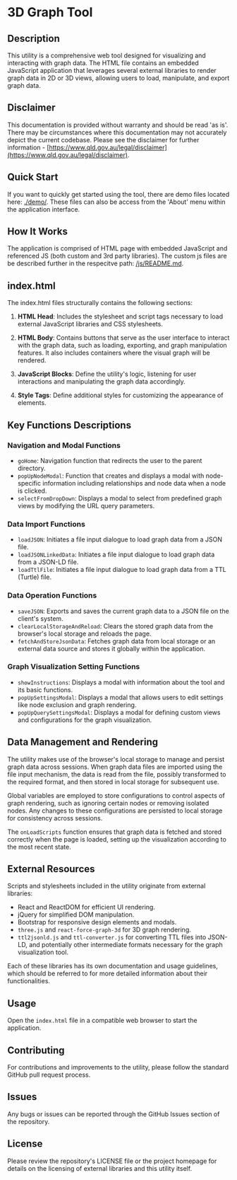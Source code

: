 # 3D Graph Tool



## Description

This utility is a comprehensive web tool designed for visualizing and interacting with graph data. The HTML file contains an embedded JavaScript application that leverages several external libraries to render graph data in 2D or 3D views, allowing users to load, manipulate, and export graph data. 

## Disclaimer

This documentation is provided without warranty and should be read 'as is'. There may be circumstances where this documentation may not accurately depict the current codebase. Please see the disclaimer for further information - [https://www.qld.gov.au/legal/disclaimer](https://www.qld.gov.au/legal/disclaimer).

## Quick Start

If you want to quickly get started using the tool, there are demo files located here: [./demo/](/.demo). These files can also be access from the 'About' menu within the application interface.

## How It Works

The application is comprised of HTML page with embedded JavaScript and referenced JS (both custom and 3rd party libraries). The custom js files are be described further in the respecitve path: [/js/README.md](./js/README.md). 

## **index.html**

The index.html files structurally contains the following sections:

1. **HTML Head**: Includes the stylesheet and script tags necessary to load external JavaScript libraries and CSS stylesheets.

2. **HTML Body**: Contains buttons that serve as the user interface to interact with the graph data, such as loading, exporting, and graph manipulation features. It also includes containers where the visual graph will be rendered.

3. **JavaScript Blocks**: Define the utility's logic, listening for user interactions and manipulating the graph data accordingly.

4. **Style Tags**: Define additional styles for customizing the appearance of elements.

## Key Functions Descriptions

### Navigation and Modal Functions

- `goHome`: Navigation function that redirects the user to the parent directory.
- `popUpNodeModal`: Function that creates and displays a modal with node-specific information including relationships and node data when a node is clicked.
- `selectFromDropDown`: Displays a modal to select from predefined graph views by modifying the URL query parameters.

### Data Import Functions

- `loadJSON`: Initiates a file input dialogue to load graph data from a JSON file.
- `loadJSONLinkedData`: Initiates a file input dialogue to load graph data from a JSON-LD file.
- `loadTtlFile`: Initiates a file input dialogue to load graph data from a TTL (Turtle) file.

### Data Operation Functions

- `saveJSON`: Exports and saves the current graph data to a JSON file on the client's system.
- `clearLocalStorageAndReload`: Clears the stored graph data from the browser's local storage and reloads the page.
- `fetchAndStoreJsonData`: Fetches graph data from local storage or an external data source and stores it globally within the application.

### Graph Visualization Setting Functions

- `showInstructions`: Displays a modal with information about the tool and its basic functions.
- `popUpSettingsModal`: Displays a modal that allows users to edit settings like node exclusion and graph rendering.
- `popUpQuerySettingsModal`: Displays a modal for defining custom views and configurations for the graph visualization.

## Data Management and Rendering

The utility makes use of the browser's local storage to manage and persist graph data across sessions. When graph data files are imported using the file input mechanism, the data is read from the file, possibly transformed to the required format, and then stored in local storage for subsequent use.

Global variables are employed to store configurations to control aspects of graph rendering, such as ignoring certain nodes or removing isolated nodes. Any changes to these configurations are persisted to local storage for consistency across sessions.

The `onLoadScripts` function ensures that graph data is fetched and stored correctly when the page is loaded, setting up the visualization according to the most recent state.

## External Resources

Scripts and stylesheets included in the utility originate from external libraries:

- React and ReactDOM for efficient UI rendering.
- jQuery for simplified DOM manipulation.
- Bootstrap for responsive design elements and modals.
- `three.js` and `react-force-graph-3d` for 3D graph rendering.
- `ttl2jsonld.js` and `ttl-converter.js` for converting TTL files into JSON-LD, and potentially other intermediate formats necessary for the graph visualization tool.

Each of these libraries has its own documentation and usage guidelines, which should be referred to for more detailed information about their functionalities.

## Usage

Open the `index.html` file in a compatible web browser to start the application.

## Contributing

For contributions and improvements to the utility, please follow the standard GitHub pull request process.

## Issues

Any bugs or issues can be reported through the GitHub Issues section of the repository.

## License

Please review the repository's LICENSE file or the project homepage for details on the licensing of external libraries and this utility itself.